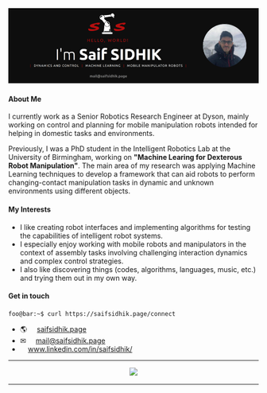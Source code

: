 
<a href="https://justagist.github.io"> 
<img src="https://raw.githubusercontent.com/justagist/justagist/master/assets/github_profile.png" target="_blank" alt="Saif Sidhik Github Profile Banner">
</a>

<!-- ![](https://komarev.com/ghpvc/?username=justagist&color=b50e0e) -->

<h4 markdown="1">About Me</h4>

I currently work as a Senior Robotics Research Engineer at Dyson, mainly working on control and planning for mobile manipulation robots intended for helping in domestic tasks and environments.

Previously, I was a PhD student in the Intelligent Robotics Lab at the University of Birmingham, working on **"Machine Learing for Dexterous Robot Manipulation"**. The main area of my research was applying Machine Learning techniques to develop a framework that can aid robots to perform changing-contact manipulation tasks in dynamic and unknown environments using different objects.

<h4 markdown="1">My Interests</h4>

- I like creating robot interfaces and implementing algorithms for testing the capabilities of intelligent robot systems.
- I especially enjoy working with mobile robots and manipulators in the context of assembly tasks involving challenging interaction dynamics and complex control strategies.
- I also like discovering things (codes, algorithms, languages, music, etc.) and trying them out in my own way.

<h4 markdown="1">Get in touch</h4>

```console
foo@bar:~$ curl https://saifsidhik.page/connect
```

- 🌎 &nbsp;&nbsp;&nbsp; [saifsidhik.page](https://saifsidhik.page)
- &#9993; &nbsp;&nbsp;&nbsp; mail@saifsidhik.page
- <i class="fa fa-linkedin"></i>&nbsp;&nbsp;&nbsp; www.linkedin.com/in/saifsidhik/

***

<p align="center"><a href="https://profile.codersrank.io/user/justagist" target="_blank"><img src="https://cr-ss-service.azurewebsites.net/api/ScreenShot?widget=summary&username=justagist"
/></a> </p> 

***
